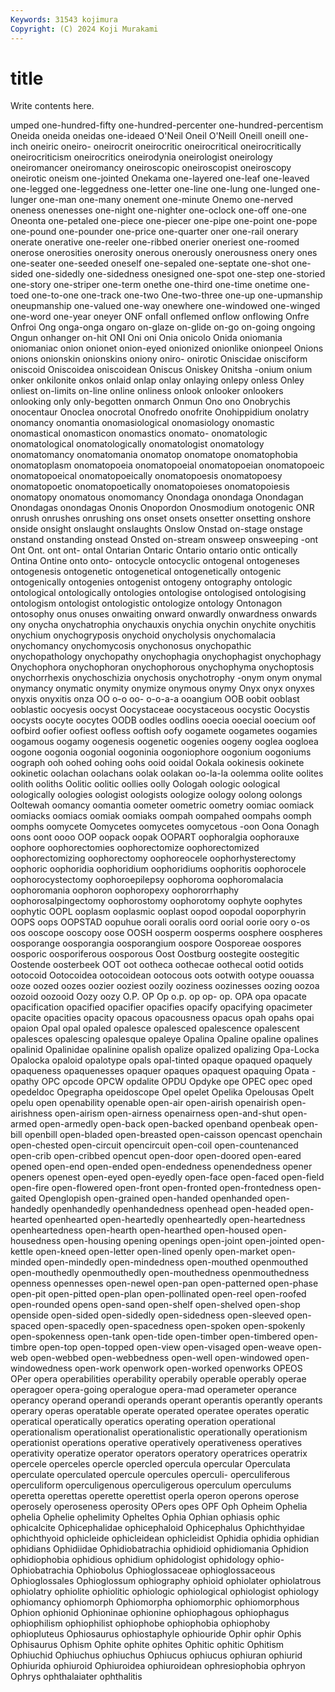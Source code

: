 ```yaml
---
Keywords: 31543 kojimura
Copyright: (C) 2024 Koji Murakami
---
```


# title

Write contents here.



umped one-hundred-fifty one-hundred-percenter one-hundred-percentism Oneida oneida oneidas one-ideaed O'Neil Oneil
O'Neill Oneill oneill one-inch oneiric oneiro- oneirocrit oneirocritic oneirocritical oneirocritically
oneirocriticism oneirocritics oneirodynia oneirologist oneirology oneiromancer oneiromancy oneiroscopic oneiroscopist oneiroscopy
oneirotic oneism one-jointed Onekama one-layered one-leaf one-leaved one-legged one-leggedness one-letter
one-line one-lung one-lunged one-lunger one-man one-many onement one-minute Onemo one-nerved
oneness onenesses one-night one-nighter one-oclock one-off one-one Oneonta one-petaled one-piece
one-piecer one-pipe one-point one-pope one-pound one-pounder one-price one-quarter oner one-rail
onerary onerate onerative one-reeler one-ribbed onerier oneriest one-roomed onerose onerosities
onerosity onerous onerously onerousness onery ones one-seater one-seeded oneself one-sepaled
one-septate one-shot one-sided one-sidedly one-sidedness onesigned one-spot one-step one-storied one-story
one-striper one-term onethe one-third one-time onetime one-toed one-to-one one-track one-two
One-two-three one-up one-upmanship oneupmanship one-valued one-way onewhere one-windowed one-winged one-word
one-year oneyer ONF onfall onflemed onflow onflowing Onfre Onfroi Ong
onga-onga ongaro on-glaze on-glide on-go on-going ongoing Ongun onhanger on-hit
ONI Oni oni Onia onicolo Onida oniomania oniomaniac onion onionet
onion-eyed onionized onionlike onionpeel Onions onions onionskin onionskins oniony oniro-
onirotic Oniscidae onisciform oniscoid Oniscoidea oniscoidean Oniscus Oniskey Onitsha -onium
onium onker onkilonite onkos onlaid onlap onlay onlaying onlepy onless
Onley onliest on-limits on-line online onliness onlook onlooker onlookers onlooking
only only-begotten onmarch Onmun Ono ono Onobrychis onocentaur Onoclea onocrotal
Onofredo onofrite Onohippidium onolatry onomancy onomantia onomasiological onomasiology onomastic onomastical
onomasticon onomastics onomato- onomatologic onomatological onomatologically onomatologist onomatology onomatomancy onomatomania
onomatop onomatope onomatophobia onomatoplasm onomatopoeia onomatopoeial onomatopoeian onomatopoeic onomatopoeical onomatopoeically
onomatopoesis onomatopoesy onomatopoetic onomatopoetically onomatopoieses onomatopoiesis onomatopy onomatous onomomancy Onondaga
onondaga Onondagan Onondagas onondagas Ononis Onopordon Onosmodium onotogenic ONR onrush
onrushes onrushing ons onset onsets onsetter onsetting onshore onside onsight
onslaught onslaughts Onslow Onstad on-stage onstage onstand onstanding onstead Onsted
on-stream onsweep onsweeping -ont Ont Ont. ont ont- ontal Ontarian
Ontaric Ontario ontario ontic ontically Ontina Ontine onto onto- ontocycle
ontocyclic ontogenal ontogeneses ontogenesis ontogenetic ontogenetical ontogenetically ontogenic ontogenically ontogenies
ontogenist ontogeny ontography ontologic ontological ontologically ontologies ontologise ontologised ontologising
ontologism ontologist ontologistic ontologize ontology Ontonagon ontosophy onus onuses onwaiting
onward onwardly onwardness onwards ony onycha onychatrophia onychauxis onychia onychin
onychite onychitis onychium onychogryposis onychoid onycholysis onychomalacia onychomancy onychomycosis onychonosus
onychopathic onychopathology onychopathy onychophagia onychophagist onychophagy Onychophora onychophoran onychophorous onychophyma
onychoptosis onychorrhexis onychoschizia onychosis onychotrophy -onym onym onymal onymancy onymatic
onymity onymize onymous onymy Onyx onyx onyxes onyxis onyxitis onza
OO o-o oo- o-o-a-a ooangium OOB oobit ooblast ooblastic oocyesis
oocyst Oocystaceae oocystaceous oocystic Oocystis oocysts oocyte oocytes OODB oodles
oodlins ooecia ooecial ooecium oof oofbird oofier oofiest oofless ooftish
oofy oogamete oogametes oogamies oogamous oogamy oogenesis oogenetic oogenies oogeny
ooglea oogloea oogone oogonia oogonial oogoninia oogoniophore oogonium oogoniums oograph
ooh oohed oohing oohs ooid ooidal Ookala ookinesis ookinete ookinetic
oolachan oolachans oolak oolakan oo-la-la oolemma oolite oolites oolith ooliths
Oolitic oolitic oollies oolly Oologah oologic oological oologically oologies oologist
oologists oologize oology oolong oolongs Ooltewah oomancy oomantia oometer oometric
oometry oomiac oomiack oomiacks oomiacs oomiak oomiaks oompah oompahed oompahs
oomph oomphs oomycete Oomycetes oomycetes oomycetous -oon Oona Oonagh oons
oont oooo OOP oopack oopak OOPART oophoralgia oophorauxe oophore oophorectomies
oophorectomize oophorectomized oophorectomizing oophorectomy oophoreocele oophorhysterectomy oophoric oophoridia oophoridium oophoridiums
oophoritis oophorocele oophorocystectomy oophoroepilepsy oophoroma oophoromalacia oophoromania oophoron oophoropexy oophororrhaphy
oophorosalpingectomy oophorostomy oophorotomy oophyte oophytes oophytic OOPL ooplasm ooplasmic ooplast
oopod oopodal ooporphyrin OOPS oops OOPSTAD oopuhue oorali ooralis oord
oorial oorie oory o-os oos ooscope ooscopy oose OOSH oosperm
oosperms oosphere oospheres oosporange oosporangia oosporangium oospore Oosporeae oospores oosporic
oosporiferous oosporous Oost Oostburg oostegite oostegitic Oostende oosterbeek OOT oot
ootheca oothecae oothecal ootid ootids ootocoid Ootocoidea ootocoidean ootocous oots
ootwith ootype oouassa ooze oozed oozes oozier ooziest oozily ooziness
oozinesses oozing oozoa oozoid oozooid Oozy oozy O.P. OP Op
o.p. op op- op. OPA opa opacate opacification opacified opacifier
opacifies opacify opacifying opacimeter opacite opacities opacity opacous opacousness opacus
opah opahs opai opaion Opal opal opaled opalesce opalesced opalescence
opalescent opalesces opalescing opalesque opaleye Opalina Opaline opaline opalines opalinid
Opalinidae opalinine opalish opalize opalized opalizing Opa-Locka Opalocka opaloid opalotype
opals opal-tinted opaque opaqued opaquely opaqueness opaquenesses opaquer opaques opaquest
opaquing Opata -opathy OPC opcode OPCW opdalite OPDU Opdyke ope
OPEC opec oped opedeldoc Opegrapha opeidoscope Opel opelet Opelika Opelousas
Opelt opelu open openability openable open-air open-airish openairish open-airishness open-airism
open-airness openairness open-and-shut open-armed open-armedly open-back open-backed openband openbeak open-bill
openbill open-bladed open-breasted open-caisson opencast openchain open-chested open-circuit opencircuit open-coil
open-countenanced open-crib open-cribbed opencut open-door open-doored open-eared opened open-end open-ended
open-endedness openendedness opener openers openest open-eyed open-eyedly open-face open-faced open-field
open-fire open-flowered open-front open-fronted open-frontedness open-gaited Openglopish open-grained open-handed openhanded
open-handedly openhandedly openhandedness openhead open-headed open-hearted openhearted open-heartedly openheartedly open-heartedness
openheartedness open-hearth open-hearthed open-housed open-housedness open-housing opening openings open-joint open-jointed
open-kettle open-kneed open-letter open-lined openly open-market open-minded open-mindedly open-mindedness open-mouthed
openmouthed open-mouthedly openmouthedly open-mouthedness openmouthedness openness opennesses open-newel open-pan open-patterned
open-phase open-pit open-pitted open-plan open-pollinated open-reel open-roofed open-rounded opens open-sand
open-shelf open-shelved open-shop openside open-sided open-sidedly open-sidedness open-sleeved open-spaced open-spacedly
open-spacedness open-spoken open-spokenly open-spokenness open-tank open-tide open-timber open-timbered open-timbre open-top
open-topped open-view open-visaged open-weave open-web open-webbed open-webbedness open-well open-windowed open-windowedness
open-work openwork open-worked openworks OPEOS OPer opera operabilities operability operabily
operable operably operae operagoer opera-going operalogue opera-mad operameter operance operancy
operand operandi operands operant operantis operantly operants operary operas operatable
operate operated operatee operates operatic operatical operatically operatics operating operation
operational operationalism operationalist operationalistic operationally operationism operationist operations operative operatively
operativeness operatives operativity operatize operator operators operatory operatrices operatrix opercele
operceles opercle opercled opercula opercular Operculata operculate operculated opercule opercules
operculi- operculiferous operculiform operculigenous operculigerous operculum operculums operetta operettas operette
operettist operla operon operons operose operosely operoseness operosity OPers opes
OPF Oph Opheim Ophelia ophelia Ophelie ophelimity Opheltes Ophia Ophian
ophiasis ophic ophicalcite Ophicephalidae ophicephaloid Ophicephalus Ophichthyidae ophichthyoid ophicleide ophicleidean
ophicleidist Ophidia ophidia ophidian ophidians Ophidiidae Ophidiobatrachia ophidioid ophidiomania Ophidion
ophidiophobia ophidious ophidium ophidologist ophidology ophio- Ophiobatrachia Ophiobolus Ophioglossaceae ophioglossaceous
Ophioglossales Ophioglossum ophiography ophioid ophiolater ophiolatrous ophiolatry ophiolite ophiolitic ophiologic
ophiological ophiologist ophiology ophiomancy ophiomorph Ophiomorpha ophiomorphic ophiomorphous Ophion ophionid
Ophioninae ophionine ophiophagous ophiophagus ophiophilism ophiophilist ophiophobe ophiophobia ophiophoby ophiopluteus
Ophiosaurus ophiostaphyle ophiouride Ophir ophir Ophis Ophisaurus Ophism Ophite ophite
ophites Ophitic ophitic Ophitism Ophiuchid Ophiuchus ophiuchus Ophiucus ophiucus ophiuran
ophiurid Ophiurida ophiuroid Ophiuroidea ophiuroidean ophresiophobia ophryon Ophrys ophthalaiater ophthalitis
